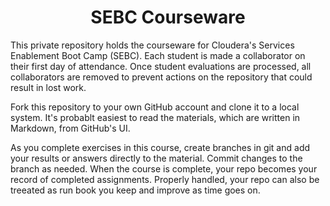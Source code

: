 # <center>SEBC Courseware

This private repository holds the courseware for Cloudera's Services
Enablement Boot Camp (SEBC). Each student is made a collaborator
on their first day of attendance. Once student evaluations are
processed, all collaborators are removed to prevent actions on the
repository that could result in lost work.

Fork this repository to your own GitHub account and clone it to a
local system. It's probablt easiest to read the materials, which are written 
in Markdown, from GitHub's UI.

As you complete exercises in this course, create branches
in git and add your results or answers directly to the material.
Commit changes to the branch as needed. When the course is
complete, your repo becomes your record of completed assignments.
Properly handled, your repo can also be treeated as run book you
keep and improve as time goes on.
